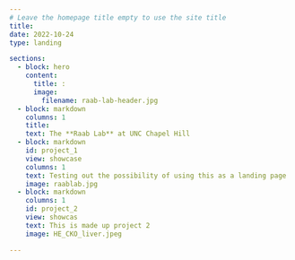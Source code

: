 ```yaml
---
# Leave the homepage title empty to use the site title
title:
date: 2022-10-24
type: landing

sections:
  - block: hero
    content:
      title: :
      image: 
        filename: raab-lab-header.jpg  
  - block: markdown      
    columns: 1
    title: 
    text: The **Raab Lab** at UNC Chapel Hill 
  - block: markdown 
    id: project_1
    view: showcase
    columns: 1
    text: Testing out the possibility of using this as a landing page 
    image: raablab.jpg
  - block: markdown
    columns: 1
    id: project_2 
    view: showcas
    text: This is made up project 2 
    image: HE_CKO_liver.jpeg

---
```


 